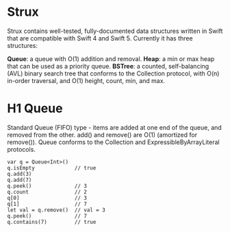 # Strux

Strux contains well-tested, fully-documented data structures written in Swift that are compatible with Swift 4 and Swift 5. Currently it has three structures:

**Queue**: a queue with O(1) addition and removal.
**Heap**: a min or max heap that can be used as a priority queue.
**BSTree**: a counted, self-balancing (AVL) binary search tree that conforms to the Collection protocol, with O(n) in-order traversal, and O(1) height, count, min, and max.

# H1 Queue

Standard Queue (FIFO) type - items are added at one end of the queue, and removed from the other.
add() and remove() are O(1) (amortized for remove()). Queue conforms to the Collection and
ExpressibleByArrayLiteral protocols.

```
var q = Queue<Int>()
q.isEmpty             // true
q.add(3)
q.add(7)
q.peek()              // 3
q.count               // 2
q[0]                  // 3
q[1]                  // 7
let val = q.remove()  // val = 3
q.peek()              // 7
q.contains(7)         // true
```
